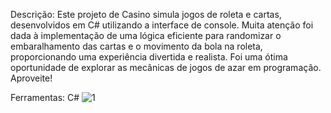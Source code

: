 Descrição: Este projeto de Casino simula jogos de roleta e cartas, desenvolvidos em C# utilizando a interface de console. Muita atenção foi dada à implementação de uma lógica eficiente para randomizar o embaralhamento das cartas e o movimento da bola na roleta, proporcionando uma experiência divertida e realista. Foi uma ótima oportunidade de explorar as mecânicas de jogos de azar em programação. Aproveite!

Ferramentas: C#
![1](https://github.com/user-attachments/assets/7dfeb6b1-c6f5-4c66-92a6-2ab62d7f103d)
